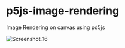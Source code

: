 # p5js-image-rendering
Image Rendering on canvas using pd5js

![Screenshot_16](https://user-images.githubusercontent.com/54430634/148839508-ec88fbf7-958b-40c4-a95e-224606347d03.png)
